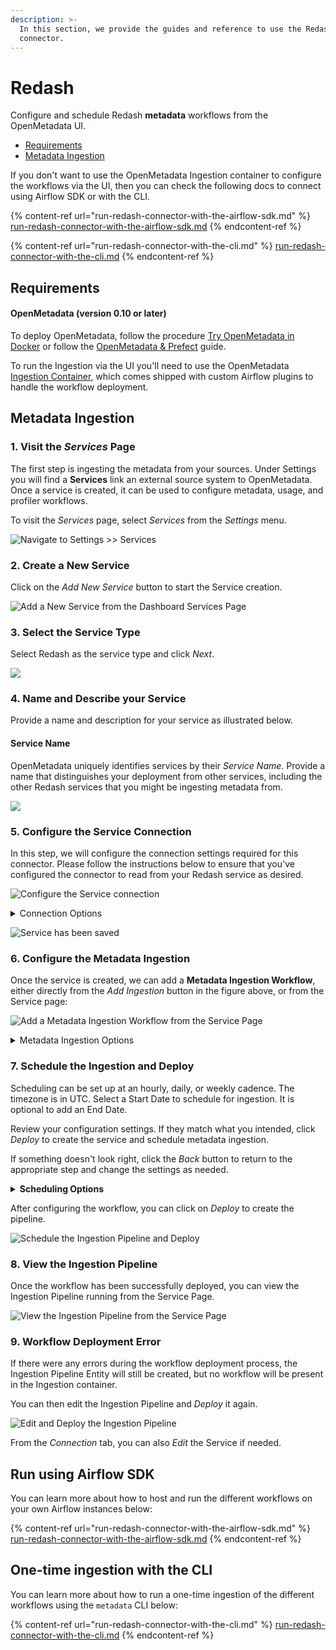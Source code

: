 ```yaml
---
description: >-
  In this section, we provide the guides and reference to use the Redash
  connector.
---
```


# Redash

Configure and schedule Redash **metadata** workflows from the OpenMetadata UI.

* [Requirements](./#requirements)
* [Metadata Ingestion](./#metadata-ingestion)

If you don't want to use the OpenMetadata Ingestion container to configure the workflows via the UI, then you can check the following docs to connect using Airflow SDK or with the CLI.

{% content-ref url="run-redash-connector-with-the-airflow-sdk.md" %}
[run-redash-connector-with-the-airflow-sdk.md](run-redash-connector-with-the-airflow-sdk.md)
{% endcontent-ref %}

{% content-ref url="run-redash-connector-with-the-cli.md" %}
[run-redash-connector-with-the-cli.md](run-redash-connector-with-the-cli.md)
{% endcontent-ref %}

## **Requirements**

#### **OpenMetadata (version 0.10 or later)**

To deploy OpenMetadata, follow the procedure [Try OpenMetadata in Docker](../../../overview/run-openmetadata.md) or follow the [OpenMetadata & Prefect](../../../overview/run-openmetadata-with-prefect.md) guide.

To run the Ingestion via the UI you'll need to use the OpenMetadata [Ingestion Container](https://hub.docker.com/r/openmetadata/ingestion), which comes shipped with custom Airflow plugins to handle the workflow deployment.

## Metadata Ingestion

### 1. Visit the _Services_ Page

The first step is ingesting the metadata from your sources. Under Settings you will find a **Services** link an external source system to OpenMetadata. Once a service is created, it can be used to configure metadata, usage, and profiler workflows.

To visit the _Services_ page, select _Services_ from the _Settings_ menu.

![Navigate to Settings >> Services](<../../../docs/.gitbook/assets/image (4) (1).png>)

### 2. Create a New Service

Click on the _Add New Service_ button to start the Service creation.

![Add a New Service from the Dashboard Services Page](<../../../.gitbook/assets/image (10).png>)

### 3. Select the Service Type

Select Redash as the service type and click _Next_.

![](<../../../.gitbook/assets/image (75).png>)

### 4. Name and Describe your Service

Provide a name and description for your service as illustrated below.

#### Service Name

OpenMetadata uniquely identifies services by their _Service Name_. Provide a name that distinguishes your deployment from other services, including the other Redash services that you might be ingesting metadata from.

![](<../../../.gitbook/assets/image (33).png>)

### 5. Configure the Service Connection

In this step, we will configure the connection settings required for this connector. Please follow the instructions below to ensure that you've configured the connector to read from your Redash service as desired.

![Configure the Service connection](<../../../.gitbook/assets/Screenshot 2022-05-20 at 9.42.09 AM.png>)

<details>

<summary>Connection Options</summary>

**Username**

Enter the username of your Redash user in the _Username_ field. The specified user should be authorized to read all databases you want to include in the metadata ingestion workflow.

**Password**

Enter the password for your Redash user in the _Password_ field.

**Host and Port**

Enter the fully qualified hostname and port number for your Redash deployment in the _Host and Port_ field.

**API Key**

Enter the details of the Redash API key.

**Database Service Name (optional)**

Enter the Database Service Name for the Lineage creation.

</details>

![Service has been saved](<../../../.gitbook/assets/Screenshot 2022-05-20 at 9.42.30 AM.png>)

### 6. Configure the Metadata Ingestion

Once the service is created, we can add a **Metadata Ingestion Workflow**, either directly from the _Add Ingestion_ button in the figure above, or from the Service page:

![Add a Metadata Ingestion Workflow from the Service Page](<../../../.gitbook/assets/Screenshot 2022-05-20 at 9.42.44 AM.png>)

<details>

<summary>Metadata Ingestion Options</summary>

**Include (Dashboard Filter Pattern)**

Use to dashboard filter patterns to control whether or not to include dashboards as part of metadata ingestion.

Explicitly include dashboards by adding a list of comma-separated regular expressions to the _Include_ field. OpenMetadata will include all dashboards with names matching one or more of the supplied regular expressions. All other dashboards will be excluded.

**Exclude (Dashboard Filter Pattern)**

Explicitly exclude dashboards by adding a list of comma-separated regular expressions to the _Exclude_ field. OpenMetadata will exclude all dashboards with names matching one or more of the supplied regular expressions. All other dashboards will be included.

**Include (Chart Filter Pattern)**

Use to chart filter patterns to control whether or not to include charts as part of metadata ingestion and data profiling.

Explicitly include charts by adding a list of comma-separated regular expressions to the _Include_ field. OpenMetadata will include all charts with names matching one or more of the supplied regular expressions. All other charts will be excluded.

**Exclude (Chart Filter Pattern)**

Explicitly exclude charts by adding a list of comma-separated regular expressions to the _Exclude_ field. OpenMetadata will exclude all charts with names matching one or more of the supplied regular expressions. All other charts will be included.

</details>

### 7. Schedule the Ingestion and Deploy

Scheduling can be set up at an hourly, daily, or weekly cadence. The timezone is in UTC. Select a Start Date to schedule for ingestion. It is optional to add an End Date.

Review your configuration settings. If they match what you intended, click _Deploy_ to create the service and schedule metadata ingestion.

If something doesn't look right, click the _Back_ button to return to the appropriate step and change the settings as needed.

<details>

<summary><strong>Scheduling Options</strong></summary>

**Every**

Use the _Every_ drop down menu to select the interval at which you want to ingest metadata. Your options are as follows:

* _Hour_: Ingest metadata once per hour
* _Day_: Ingest metadata once per day
* _Week_: Ingest metadata once per week

**Day**

The _Day_ selector is only active when ingesting metadata once per week. Use the _Day_ selector to set the day of the week on which to ingest metadata.

**Minute**

The _Minute_ dropdown is only active when ingesting metadata once per hour. Use the _Minute_ drop down menu to select the minute of the hour at which to begin ingesting metadata.

**Time**

The _Time_ drop down menus are active when ingesting metadata either once per day or once per week. Use the time drop downs to select the time of day at which to begin ingesting metadata.

**Start date (UTC)**

Use the _Start date_ selector to choose the date at which to begin ingesting metadata according to the defined schedule.

**End date (UTC)**

Use the _End date_ selector to choose the date at which to stop ingesting metadata according to the defined schedule. If no end date is set, metadata ingestion will continue according to the defined schedule indefinitely.

</details>

After configuring the workflow, you can click on _Deploy_ to create the pipeline.

![Schedule the Ingestion Pipeline and Deploy](<../../../.gitbook/assets/image (13).png>)

### 8. View the Ingestion Pipeline

Once the workflow has been successfully deployed, you can view the Ingestion Pipeline running from the Service Page.

![View the Ingestion Pipeline from the Service Page](<../../../.gitbook/assets/Screenshot 2022-05-20 at 9.43.18 AM (1).png>)

### 9. Workflow Deployment Error

If there were any errors during the workflow deployment process, the Ingestion Pipeline Entity will still be created, but no workflow will be present in the Ingestion container.

You can then edit the Ingestion Pipeline and _Deploy_ it again.

![Edit and Deploy the Ingestion Pipeline](<../../../.gitbook/assets/Screenshot 2022-05-20 at 9.43.18 AM.png>)

From the _Connection_ tab, you can also _Edit_ the Service if needed.

## Run using Airflow SDK

You can learn more about how to host and run the different workflows on your own Airflow instances below:

{% content-ref url="run-redash-connector-with-the-airflow-sdk.md" %}
[run-redash-connector-with-the-airflow-sdk.md](run-redash-connector-with-the-airflow-sdk.md)
{% endcontent-ref %}

## One-time ingestion with the CLI

You can learn more about how to run a one-time ingestion of the different workflows using the `metadata` CLI below:

{% content-ref url="run-redash-connector-with-the-cli.md" %}
[run-redash-connector-with-the-cli.md](run-redash-connector-with-the-cli.md)
{% endcontent-ref %}
